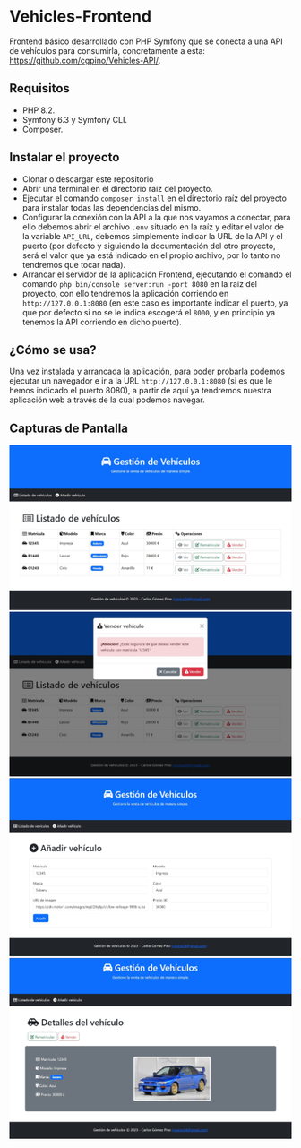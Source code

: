 # Vehicles-Frontend
Frontend básico desarrollado con PHP Symfony que se conecta a una API de vehículos para consumirla, concretamente a esta: https://github.com/cgpino/Vehicles-API/.

## Requisitos
* PHP 8.2.
* Symfony 6.3 y Symfony CLI.
* Composer.

## Instalar el proyecto
* Clonar o descargar este repositorio
* Abrir una terminal en el directorio raíz del proyecto.
* Ejecutar el comando `composer install` en el directorio raíz del proyecto para instalar todas las dependencias del mismo.
* Configurar la conexión con la API a la que nos vayamos a conectar, para ello debemos abrir el archivo `.env` situado en la raíz y editar el valor de la variable `API_URL`, debemos simplemente indicar la URL de la API y el puerto (por defecto y siguiendo la documentación del otro proyecto, será el valor que ya está indicado en el propio archivo, por lo tanto no tendremos que tocar nada).
* Arrancar el servidor de la aplicación Frontend, ejecutando el comando el comando `php bin/console server:run -port 8080` en la raíz del proyecto, con ello tendremos la aplicación corriendo en `http://127.0.0.1:8080` (en este caso es importante indicar el puerto, ya que por defecto si no se le indica escogerá el `8000`, y en principio ya tenemos la API corriendo en dicho puerto).

## ¿Cómo se usa?
Una vez instalada y arrancada la aplicación, para poder probarla podemos ejecutar un navegador e ir a la URL `http://127.0.0.1:8080` (si es que le hemos indicado el puerto 8080), a partir de aquí ya tendremos nuestra aplicación web a través de la cual podemos navegar.

## Capturas de Pantalla
![](public/captura1.jpg)
![](public/captura2.jpg)
![](public/captura3.jpg)
![](public/captura4.jpg)
